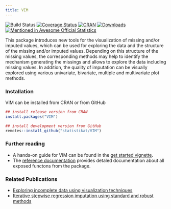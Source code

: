 ```yaml
---
title: VIM
---
```


![Build Status](https://travis-ci.org/statistikat/VIM.svg?branch=master)
[![Coverage Status](https://coveralls.io/repos/github/statistikat/VIM/badge.svg?branch=master)](https://coveralls.io/github/statistikat/VIM?branch=master)
[![CRAN](http://www.r-pkg.org/badges/version/VIM)](https://CRAN.R-project.org/package=VIM)
[![Downloads](http://cranlogs.r-pkg.org/badges/VIM)](https://CRAN.R-project.org/package=VIM)
[![Mentioned in Awesome Official Statistics ](https://awesome.re/mentioned-badge.svg)](http://www.awesomeofficialstatistics.org)

This package introduces new tools for the visualization of missing and/or imputed values, which can be used for exploring the data and the structure of the missing and/or imputed values. Depending on this structure of the missing values, the corresponding methods may help to identify the mechanism generating the missings and allows to explore the data including missing values. In addition, the quality of imputation can be visually explored using various univariate, bivariate, multiple and multivariate plot methods.

### Installation

VIM can be installed from CRAN or from GitHub

```r
## install release version from CRAN
install.packages("VIM")

## install development version from GitHub
remotes::install_github("statistikat/VIM")
```

### Further reading

* A hands-on guide for VIM can be found in the [get started vignette](http://statistikat.github.io/VIM/articles/VIM.html).
* The [reference documentation](http://statistikat.github.io/VIM/reference)
  provides detaled documentation about all exposed functons from the package.
  
### Related Publications

* [Exploring incomplete data using visualization techniques](https://www.researchgate.net/publication/226283718_Exploring_incomplete_data_using_visualization_techniques)
* [Iterative stepwise regression imputation using standard
and robust methods](http://file.statistik.tuwien.ac.at/filz/papers/CSDA11TKF.pdf)
